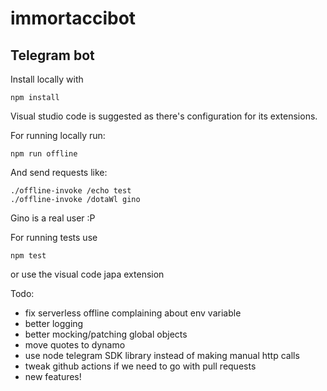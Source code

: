# immortaccibot

## Telegram bot

Install locally with
```
npm install
```
Visual studio code is suggested as there's configuration for its extensions.

For running locally run:
```
npm run offline
```
And send requests like:
```
./offline-invoke /echo test
./offline-invoke /dotaWl gino
```
Gino is a real user :P

For running tests use 
```
npm test
``` 
or use the visual code japa extension

Todo:

-   fix serverless offline complaining about env variable
-   better logging
-   better mocking/patching global objects
-   move quotes to dynamo
-   use node telegram SDK library instead of making manual http calls
-   tweak github actions if we need to go with pull requests
-   new features!
